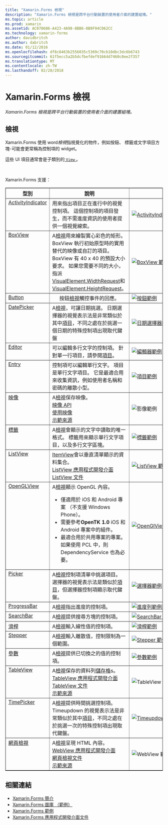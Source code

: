 ```yaml
---
title: "Xamarin.Forms 檢視"
description: "Xamarin.Forms 檢視是跨平台行動裝置的使用者介面的建置組塊。"
ms.topic: article
ms.prod: xamarin
ms.assetid: AC070686-A423-4A98-8BB6-0B9F94C062CC
ms.technology: xamarin-forms
author: davidbritch
ms.author: dabritch
ms.date: 01/12/2016
ms.openlocfilehash: df8c8463b2556035c5369c70cb10dbc3dc6b6743
ms.sourcegitcommit: 61f5ecc5a2b5dcfbefdef91664d7460c0ee2f357
ms.translationtype: MT
ms.contentlocale: zh-TW
ms.lasthandoff: 02/28/2018
---
```

# <a name="xamarinforms-views"></a>Xamarin.Forms 檢視

_Xamarin.Forms 檢視是跨平台行動裝置的使用者介面的建置組塊。_

<style>.tableimg {最大寬度： 無 ！ 重要;}</style>

## <a name="views"></a>檢視

Xamarin.Forms 使用 word*檢視*指視覺化的物件，例如按鈕、 標籤或文字項目方塊-可能會更常稱為控制項的 widget。

這些 UI 項目通常會是子類別的[ `View` ](https://developer.xamarin.com/api/type/Xamarin.Forms.View/)。

<br clear="right" />

Xamarin.Forms 支援：

<table align="center" border="1" cellpadding="1" cellspacing="1">
<thead>
    <th>
      <strong>型別</strong>
    </th>
    <th>
      <strong>說明</strong>
    </th>
    <th style="min-width:400px">
      <strong>螢幕擷取畫面</strong>
    </th>

  </thead>
  <tbody>
  <tr>
    <td valign="top">
      <a href="https://developer.xamarin.com/api/type/Xamarin.Forms.ActivityIndicator/">ActivityIndicator</a>
    </td>
    <td valign="top">
用來指出項目正在進行中的視覺控制項。 這個控制項的項目發生，而不需進度資訊的使用者提供一個視覺線索。
    </td>
    <td>
    <a href="https://github.com/xamarin/xamarin-forms-samples/blob/master/FormsGallery/FormsGallery/FormsGallery/ActivityIndicatorDemoPage.cs"><img src="views-images/ActivityIndicator.png" title="ActivityIndicator 範例" class="tableimg">
    </a></td>
  </tr>
  <tr>
    <td valign="top">
      <a href="https://developer.xamarin.com/api/type/Xamarin.Forms.BoxView/">BoxView</a>
    </td>
    <td valign="top">
A<a href="https://developer.xamarin.com/api/type/Xamarin.Forms.View/">檢視</a>用來繪製實心彩色的矩形。 BoxView 執行初始原型時的實用替代的映像或自訂的項目。 BoxView 有 40 x 40 的預設大小要求。 如果您需要不同的大小，指派<a href="https://developer.xamarin.com/api/property/Xamarin.Forms.VisualElement.WidthRequest/">VisualElement.WidthRequest</a>和<a href="https://developer.xamarin.com/api/property/Xamarin.Forms.VisualElement.HeightRequest/">VisualElement.HeightRequest</a>。
    </td>
    <td>
    <a href="https://github.com/xamarin/xamarin-forms-samples/blob/master/FormsGallery/FormsGallery/FormsGallery/BoxViewDemoPage.cs"><img src="views-images/BoxView.png" title="BoxView 範例" class="tableimg">
    </a></td>
  </tr>
  <tr>
    <td valign="top">
      <a href="https://developer.xamarin.com/api/type/Xamarin.Forms.Button/">Button</a>
    </td>
    <td align="center" valign="top">
按鈕<a href="https://developer.xamarin.com/api/type/Xamarin.Forms.View/">檢視</a>觸控事件的回應。
    </td>
    <td>
    <a href="https://github.com/xamarin/xamarin-forms-samples/blob/master/FormsGallery/FormsGallery/FormsGallery/ButtonDemoPage.cs"><img src="views-images/Button.png" title="按鈕範例" class="tableimg">
    </a></td>
  </tr>
  <tr>
  <tr>
    <td valign="top">
      <a href="https://developer.xamarin.com/api/type/Xamarin.Forms.DatePicker/">DatePicker</a>
    </td>
    <td valign="top">
A<a href="https://developer.xamarin.com/api/type/Xamarin.Forms.View/">檢視</a>，可讓日期挑選。 日期選擇器的視覺表示法是非常類似於其中<a href="https://developer.xamarin.com/api/type/Xamarin.Forms.Entry/">項目</a>，不同之處在於挑選一個日期的特殊控制項出現取代鍵盤 </td>
    <td>
    <a href="https://github.com/xamarin/xamarin-forms-samples/blob/master/FormsGallery/FormsGallery/FormsGallery/DatePickerDemoPage.cs"><img src="views-images/DatePicker.png" title="日期選擇器範例" class="tableimg">
    </a></td>
  </tr>
  <tr>
    <td valign="top">
      <a href="https://developer.xamarin.com/api/type/Xamarin.Forms.Editor/">Editor</a>
    </td>
    <td valign="top">
可以編輯多行文字的控制項。 針對單一行項目，請參閱<a href="https://developer.xamarin.com/api/type/Xamarin.Forms.Entry/">項目</a>。
    </td>
    <td>
    <a href="https://github.com/xamarin/xamarin-forms-samples/blob/master/FormsGallery/FormsGallery/FormsGallery/EditorDemoPage.cs"><img src="views-images/Editor.png" title="編輯器範例" class="tableimg">
    </a></td>
  </tr>
  <tr>
    <td valign="top">
      <a href="https://developer.xamarin.com/api/type/Xamarin.Forms.Entry/">Entry</a>
    </td>
    <td valign="top">
控制項可以編輯單行文字。 項目是單行文字項目。 它是最適合用來收集資訊，例如使用者名稱和密碼的離散小型。
    </td>
    <td>
    <a href="https://github.com/xamarin/xamarin-forms-samples/blob/master/FormsGallery/FormsGallery/FormsGallery/EntryDemoPage.cs"><img src="views-images/Entry.png" title="項目範例" class="tableimg">
    </a></td>
  </tr>
  <tr>
    <td valign="top">
      <a href="https://developer.xamarin.com/api/type/Xamarin.Forms.Image/">映像</a>
    </td>
    <td valign="top">
A<a href="https://developer.xamarin.com/api/type/Xamarin.Forms.View/">檢視</a>保存映像。
    <br />
    <a href="https://developer.xamarin.com/api/type/Xamarin.Forms.Image/">映像 API</a>
    <br />
    <a href="~/xamarin-forms/user-interface/images.md">使用映像</a>
    <br />
    <a href="https://github.com/xamarin/xamarin-forms-samples/blob/master/FormsGallery/FormsGallery/FormsGallery/ImageDemoPage.cs">示範來源</a>
    </td>
    <td>
    <img src="views-images/Image.png" title="影像範例" class="tableimg">
    </td>
  </tr>
  <tr>
    <td valign="top">
      <a href="https://developer.xamarin.com/api/type/Xamarin.Forms.Label/">標籤</a>
    </td>
    <td valign="top">
A<a href="https://developer.xamarin.com/api/type/Xamarin.Forms.View/">檢視</a>會顯示的文字中讀取的唯一格式。 標籤用來顯示單行文字項目，以及多行文字區塊。
    </td>
    <td>
    <a href="https://github.com/xamarin/xamarin-forms-samples/blob/master/FormsGallery/FormsGallery/FormsGallery/LabelDemoPage.cs"><img src="views-images/Label.png" title="標籤範例" class="tableimg">
    </a></td>
  </tr>
  <tr>
    <td valign="top">
      <a href="https://developer.xamarin.com/api/type/Xamarin.Forms.ListView/">ListView</a>
    </td>
    <td valign="top">
<a href="https://developer.xamarin.com/api/type/Xamarin.Forms.ItemsView%3CTVisual%3E/">ItemView</a>會以垂直清單顯示的資料集合。
    <br />
    <a href="https://developer.xamarin.com/api/type/Xamarin.Forms.ListView/">ListView 應用程式開發介面</a>
    <br />
    <a href="~/xamarin-forms/user-interface/listview/index.md">ListView 文件</a>
    </td>
    <td>
    <a href="https://github.com/xamarin/xamarin-forms-samples/blob/master/FormsGallery/FormsGallery/FormsGallery/ListViewDemoPage.cs"><img src="views-images/ListView.png" title="ListView 範例" class="tableimg">
    </a></td>
  </tr>
  <tr>
    <td valign="top">
      <a href="https://developer.xamarin.com/api/type/Xamarin.Forms.OpenGLView/">OpenGLView</a>
    </td>
    <td valign="top">
A<a href="https://developer.xamarin.com/api/type/Xamarin.Forms.View/">檢視</a>顯示 OpenGL 內容。
    <ul>
      <li>僅適用於 iOS 和 Android 專案 （不支援 Windows Phone）。
      <li>需要參考<b>OpenTK 1.0</b> iOS 和 Android 專案中的組件。</li>
      <li>最適合用於共用專案的專案。如果使用 PCL 中，則 DependencyService 也為必要。</li>
    </ul>
    </td>
    <td>
    <a href="https://developer.xamarin.com/api/type/Xamarin.Forms.OpenGLView/"><img src="views-images/OpenGL.png" title="OpenGlView 範例" class="tableimg">
    </a></td>
  </tr>
  <tr>
    <td valign="top">
      <a href="https://developer.xamarin.com/api/type/Xamarin.Forms.Picker/">Picker</a>
    </td>
    <td valign="top">
A<a href="https://developer.xamarin.com/api/type/Xamarin.Forms.View/">檢視</a>控制項清單中挑選項目。 選擇器的視覺表示法是類似於<a href="https://developer.xamarin.com/api/type/Xamarin.Forms.Entry/">項目</a>，但選擇器控制項顯示取代鍵盤。
    </td>
    <td>
    <a href="https://github.com/xamarin/xamarin-forms-samples/blob/master/FormsGallery/FormsGallery/FormsGallery/PickerDemoPage.cs"><img src="views-images/Picker.png" title="選擇器範例" class="tableimg">
    </a></td>
  </tr>
  <tr>
    <td valign="top">
      <a href="https://developer.xamarin.com/api/type/Xamarin.Forms.ProgressBar/">ProgressBar</a>
    </td>
    <td valign="top">
A<a href="https://developer.xamarin.com/api/type/Xamarin.Forms.View/">檢視</a>指出進度的控制項。
    </td>
    <td>
    <a href="https://github.com/xamarin/xamarin-forms-samples/blob/master/FormsGallery/FormsGallery/FormsGallery/ProgressBarDemoPage.cs"><img src="views-images/ProgressBar.png" title="進度列範例類別 ="tableimg">
    </a></td>
  </tr>
  <tr>
    <td valign="top">
      <a href="https://developer.xamarin.com/api/type/Xamarin.Forms.SearchBar/">SearchBar</a>
    </td>
    <td valign="top">
A<a href="https://developer.xamarin.com/api/type/Xamarin.Forms.View/">檢視</a>提供搜尋方塊的控制項。
    </td>
    <td>
    <a href="https://github.com/xamarin/xamarin-forms-samples/blob/master/FormsGallery/FormsGallery/FormsGallery/SearchBarDemoPage.cs"><img src="views-images/SearchBar.png" title="SearchBar 範例" class="tableimg">
    </a></td>
  </tr>
  <tr>
    <td valign="top">
      <a href="https://developer.xamarin.com/api/type/Xamarin.Forms.Slider/">滑桿</a>
    </td>
    <td valign="top">
A<a href="https://developer.xamarin.com/api/type/Xamarin.Forms.View/">檢視</a>輸入線性值的控制項。
    </td>
    <td>
    <a href="https://github.com/xamarin/xamarin-forms-samples/blob/master/FormsGallery/FormsGallery/FormsGallery/SliderDemoPage.cs"><img src="views-images/Slider.png" title="滑桿範例" class="tableimg">
    </a></td>
  </tr>
  <tr>
    <td valign="top">
      <a href="https://developer.xamarin.com/api/type/Xamarin.Forms.Stepper/">Stepper</a>
    </td>
    <td valign="top">
A<a href="https://developer.xamarin.com/api/type/Xamarin.Forms.View/">檢視</a>輸入離散值，控制限制為一個範圍。
    </td>
    <td>
    <a href="https://github.com/xamarin/xamarin-forms-samples/blob/master/FormsGallery/FormsGallery/FormsGallery/StepperDemoPage.cs"><img src="views-images/Stepper.png" title="Stepper 範例" class="tableimg">
    </a></td>
  </tr>
  <tr>
    <td valign="top">
      <a href="https://developer.xamarin.com/api/type/Xamarin.Forms.Switch/">參數</a>
    </td>
    <td valign="top">
A<a href="https://developer.xamarin.com/api/type/Xamarin.Forms.View/">檢視</a>提供已切換之的值的控制項。
    </td>
    <td>
    <a href="https://github.com/xamarin/xamarin-forms-samples/blob/master/FormsGallery/FormsGallery/FormsGallery/SwitchDemoPage.cs"><img src="views-images/Switch.png" title="參數範例" class="tableimg">
    </a></td>
  </tr>
  <tr>
    <td valign="top">
      <a href="https://developer.xamarin.com/api/type/Xamarin.Forms.TableView/">TableView</a>
    </td>
    <td valign="top">
A<a href="https://developer.xamarin.com/api/type/Xamarin.Forms.View/">檢視</a>保存的資料列<a href="https://developer.xamarin.com/api/type/Xamarin.Forms.Cell/">儲存格</a>s。
    <br />
    <a href="https://developer.xamarin.com/api/type/Xamarin.Forms.TableView/">TableView 應用程式開發介面</a>
    <br />
    <a href="~/xamarin-forms/user-interface/tableview.md">TableView 文件</a>
    <br />
    <a href="https://github.com/xamarin/xamarin-forms-samples/blob/master/FormsGallery/FormsGallery/FormsGallery/TableViewFormDemoPage.cs">示範來源</a>
    </td>
    <td>
    <img src="views-images/TableViewNewest.png" title="TableView 範例" class="tableimg">
    </td>
  </tr>
  <tr>
    <td valign="top">
      <a href="https://developer.xamarin.com/api/type/Xamarin.Forms.TimePicker/">TimePicker</a>
    </td>
    <td valign="top">
A<a href="https://developer.xamarin.com/api/type/Xamarin.Forms.View/">檢視</a>提供時間挑選控制項。 Timeupdown 的視覺表示法是非常類似於其中<a href="https://developer.xamarin.com/api/type/Xamarin.Forms.Entry/">項目</a>，不同之處在於挑選一次的特殊控制項出現取代鍵盤。
    </td>
    <td>
    <a href="https://github.com/xamarin/xamarin-forms-samples/blob/master/FormsGallery/FormsGallery/FormsGallery/TimePickerDemoPage.cs"><img src="views-images/TimePicker.png" title="Timeupdown 範例" class="tableimg">
    </a></td>
  </tr>
  <tr>
    <td valign="top">
      <a href="https://developer.xamarin.com/api/type/Xamarin.Forms.WebView/">網頁檢視</a>
    </td>
    <td valign="top">
A<a href="https://developer.xamarin.com/api/type/Xamarin.Forms.View/">檢視</a>呈現 HTML 內容。
    <br />
    <a href="https://developer.xamarin.com/api/type/Xamarin.Forms.WebView/">WebView 應用程式開發介面</a>
    <br />
    <a href="~/xamarin-forms/user-interface/webview.md">網頁檢視文件</a>
    <br />
    <a href="https://github.com/xamarin/xamarin-forms-samples/blob/master/FormsGallery/FormsGallery/FormsGallery/WebViewDemoPage.cs">示範來源</a>
    </td>
    <td>
    <img src="views-images/WebView.png" title="WebView 範例" class="tableimg">
    </td>
  </tr>
  </tbody>
</table>



## <a name="related-links"></a>相關連結

- [Xamarin.Forms 簡介](~/xamarin-forms/get-started/introduction-to-xamarin-forms.md)
- [Xamarin.Forms 圖庫 （範例）](https://developer.xamarin.com/samples/FormsGallery/)
- [Xamarin.Forms 範例](https://developer.xamarin.com/samples/tag/Xamarin.Forms/)
- [Xamarin.Forms 應用程式開發介面文件](https://developer.xamarin.com/api/root/Xamarin.Forms/)
